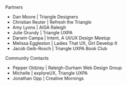 Partners

* Dan Moore | Triangle Designers
* Christian Reuter | Refresh the Triangle
* Amy Lyons | AIGA Raleigh
* Julie Grundy | Triangle UXPA
* Darwin Campa | Intent, A UI/UX Design Meetup
* Melissa Eggleston | Ladies That UX, Girl Develop It
* Jacob Geib-Rosch | Triangle UXPA Book Club

Community Contacts

* Pepper Oldziey | Raleigh-Durham Web Design Group
* Michelle | exploreUX, Triangle UXPA
* Jonathan Opp | Creative Mornings
